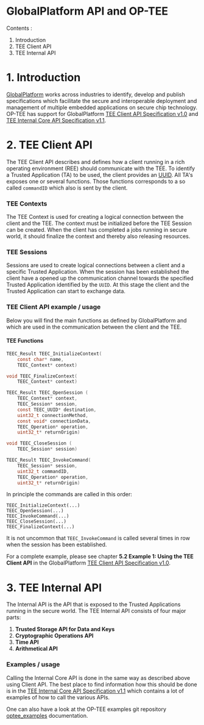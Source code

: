GlobalPlatform API and OP-TEE
=============================

Contents :

1. Introduction
2. TEE Client API
3. TEE Internal API

# 1. Introduction
[GlobalPlatform](http://www.globalplatform.org) works across industries to
identify, develop and publish specifications which facilitate the secure and
interoperable deployment and management of multiple embedded applications on
secure chip technology. OP-TEE has support for GlobalPlatform [TEE Client API
Specification v1.0](http://www.globalplatform.org/specificationsdevice.asp) and
[TEE Internal Core API Specification v1.1](http://www.globalplatform.org/specificationsdevice.asp).

# 2. TEE Client API
The TEE Client API describes and defines how a client running in a rich
operating environment (REE) should communicate with the TEE. To identify a
Trusted Application (TA) to be used, the client provides an
[UUID](http://en.wikipedia.org/wiki/Universally_unique_identifier). All TA's
exposes one or several functions. Those functions corresponds to a so called
`commandID` which also is sent by the client.

### TEE Contexts
The TEE Context is used for creating a logical connection between the client and
the TEE. The context must be initialized before the TEE Session can be
created. When the client has completed a jobs running in secure world, it should
finalize the context and thereby also releasing resources.

### TEE Sessions
Sessions are used to create logical connections between a client and a specific
Trusted Application. When the session has been established the client have a
opened up the communication channel towards the specified Trusted Application
identified by the `UUID`. At this stage the client and the Trusted Application
can start to exchange data.


### TEE Client API example / usage
Below you will find the main functions as defined by GlobalPlatform and which
are used in the communication between the client and the TEE.

#### TEE Functions
``` c
TEEC_Result TEEC_InitializeContext(
	const char* name,
	TEEC_Context* context)

void TEEC_FinalizeContext(
	TEEC_Context* context)

TEEC_Result TEEC_OpenSession (
	TEEC_Context* context,
	TEEC_Session* session,
	const TEEC_UUID* destination,
	uint32_t connectionMethod,
	const void* connectionData,
	TEEC_Operation* operation,
	uint32_t* returnOrigin)

void TEEC_CloseSession (
	TEEC_Session* session)

TEEC_Result TEEC_InvokeCommand(
	TEEC_Session* session,
	uint32_t commandID,
	TEEC_Operation* operation,
	uint32_t* returnOrigin)
```

In principle the commands are called in this order:

	TEEC_InitializeContext(...)
	TEEC_OpenSession(...)
	TEEC_InvokeCommand(...)
	TEEC_CloseSession(...)
	TEEC_FinalizeContext(...)

It is not uncommon that `TEEC_InvokeCommand` is called several times in row
when the session has been established.

For a complete example, please see chapter **5.2 Example 1: Using the TEE
Client API** in the GlobalPlatform [TEE Client API
Specification v1.0](http://www.globalplatform.org/specificationsdevice.asp).


# 3. TEE Internal API
The Internal API is the API that is exposed to the Trusted Applications running
in the secure world. The TEE Internal API consists of four major parts:

1. **Trusted Storage API for Data and Keys**
2. **Cryptographic Operations API**
3. **Time API**
4. **Arithmetical API**

### Examples / usage
Calling the Internal Core API is done in the same way as described above using Client API.
The best place to find information how this should be done is in the
[TEE Internal Core API Specification
v1.1](http://www.globalplatform.org/specificationsdevice.asp) which contains a
lot of examples of how to call the various APIs.

One can also have a look at the OP-TEE examples git repository
[optee_examples](https://github.com/linaro-swg/optee_examples) documentation.
